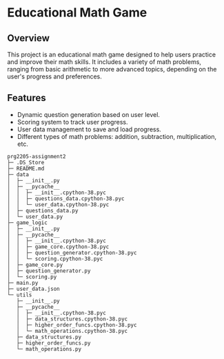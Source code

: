 # Educational Math Game

## Overview

This project is an educational math game designed to help users practice and improve their math skills. It includes a variety of math problems, ranging from basic arithmetic to more advanced topics, depending on the user's progress and preferences.

## Features

- Dynamic question generation based on user level.
- Scoring system to track user progress.
- User data management to save and load progress.
- Different types of math problems: addition, subtraction, multiplication, etc.

```
prg2205-assignment2
├─ .DS_Store
├─ README.md
├─ data
│  ├─ __init__.py
│  ├─ __pycache__
│  │  ├─ __init__.cpython-38.pyc
│  │  ├─ questions_data.cpython-38.pyc
│  │  └─ user_data.cpython-38.pyc
│  ├─ questions_data.py
│  └─ user_data.py
├─ game_logic
│  ├─ __init__.py
│  ├─ __pycache__
│  │  ├─ __init__.cpython-38.pyc
│  │  ├─ game_core.cpython-38.pyc
│  │  ├─ question_generator.cpython-38.pyc
│  │  └─ scoring.cpython-38.pyc
│  ├─ game_core.py
│  ├─ question_generator.py
│  └─ scoring.py
├─ main.py
├─ user_data.json
└─ utils
   ├─ __init__.py
   ├─ __pycache__
   │  ├─ __init__.cpython-38.pyc
   │  ├─ data_structures.cpython-38.pyc
   │  ├─ higher_order_funcs.cpython-38.pyc
   │  └─ math_operations.cpython-38.pyc
   ├─ data_structures.py
   ├─ higher_order_funcs.py
   └─ math_operations.py

```
